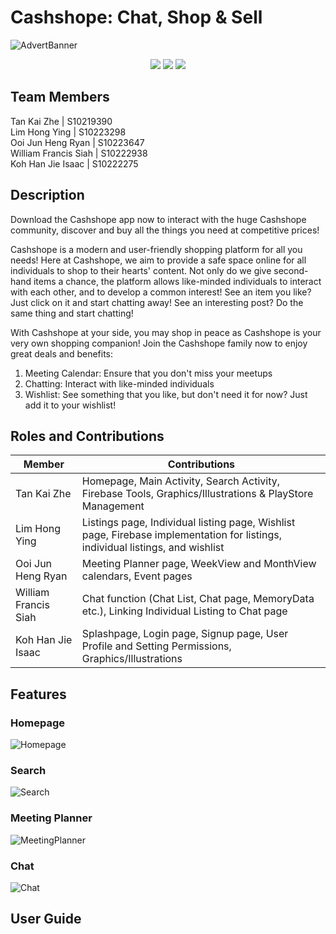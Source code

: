 # Cashshope: Chat, Shop & Sell

![AdvertBanner](resources/cashshope-banner.jpg)

<p align="center">
  <img src="https://img.shields.io/github/v/release/NP-Lim-Hong-Ying/MAD-P03-Group-GG?style=for-the-badge">
  <img src="https://img.shields.io/github/issues-pr-closed/NP-Lim-Hong-Ying/MAD-P03-Group-GG?color=dark-green&style=for-the-badge">
  <img src="https://img.shields.io/github/release-date/NP-Lim-Hong-Ying/MAD-P03-Group-GG?style=for-the-badge">
</p>

## Team Members
Tan Kai Zhe | S10219390 </br>
Lim Hong Ying | S10223298 </br>
Ooi Jun Heng Ryan | S10223647 </br>
William Francis Siah | S10222938 </br>
Koh Han Jie Isaac | S10222275 </br>

## Description
Download the Cashshope app now to interact with the huge Cashshope community, discover and buy all
the things you need at competitive prices!

Cashshope is a modern and user-friendly shopping platform for all you needs! Here at
Cashshope, we aim to provide a safe space online for all individuals to shop to their hearts' content. 
Not only do we give second-hand items a chance, the platform allows like-minded individuals to interact 
with each other, and to develop a common interest! See an item you like? Just click on it and start chatting 
away! See an interesting post? Do the same thing and start chatting!

With Cashshope at your side, you may shop in peace as Cashshope is your very own shopping companion!
Join the Cashshope family now to enjoy great deals and benefits:
1) Meeting Calendar: Ensure that you don't miss your meetups
2) Chatting: Interact with like-minded individuals
3) Wishlist: See something that you like, but don't need it for now? Just add it to your wishlist!

## Roles and Contributions
|Member|Contributions|
|---|---|
|Tan Kai Zhe|Homepage, Main Activity, Search Activity, Firebase Tools, Graphics/Illustrations & PlayStore Management|
|Lim Hong Ying|Listings page, Individual listing page, Wishlist page, Firebase implementation for listings, individual listings, and wishlist|
|Ooi Jun Heng Ryan|Meeting Planner page, WeekView and MonthView calendars, Event pages|
|William Francis Siah|Chat function (Chat List, Chat page, MemoryData etc.), Linking Individual Listing to Chat page|
|Koh Han Jie Isaac|Splashpage, Login page, Signup page, User Profile and Setting Permissions, Graphics/Illustrations|

## Features
### Homepage

![Homepage](resources/homepage.png)

### Search
![Search](resources/search.png)

### Meeting Planner
![MeetingPlanner](resources/meeting_planner.png)

### Chat
![Chat](resources/chat.png)

## User Guide
